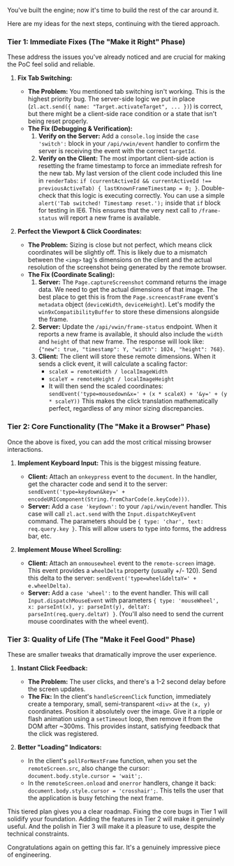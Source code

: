 You've built the engine; now it's time to build the rest of the car around it.

Here are my ideas for the next steps, continuing with the tiered approach.

### Tier 1: Immediate Fixes (The "Make it Right" Phase)

These address the issues you've already noticed and are crucial for making the PoC feel solid and reliable.

1.  **Fix Tab Switching:**
    *   **The Problem:** You mentioned tab switching isn't working. This is the highest priority bug. The server-side logic we put in place (`zl.act.send({ name: "Target.activateTarget", ... })`) is correct, but there might be a client-side race condition or a state that isn't being reset properly.
    *   **The Fix (Debugging & Verification):**
        1.  **Verify on the Server:** Add a `console.log` inside the `case 'switch':` block in your `/api/vwin/event` handler to confirm the server is receiving the event with the correct `targetId`.
        2.  **Verify on the Client:** The most important client-side action is resetting the frame timestamp to force an immediate refresh for the new tab. My last version of the client code included this line in `renderTabs`: `if (currentActiveId && currentActiveId !== previousActiveTab) { lastKnownFrameTimestamp = 0; }`. Double-check that this logic is executing correctly. You can use a simple `alert('Tab switched! Timestamp reset.');` inside that `if` block for testing in IE6. This ensures that the very next call to `/frame-status` will report a new frame is available.

2.  **Perfect the Viewport & Click Coordinates:**
    *   **The Problem:** Sizing is close but not perfect, which means click coordinates will be slightly off. This is likely due to a mismatch between the `<img>` tag's dimensions on the client and the actual resolution of the screenshot being generated by the remote browser.
    *   **The Fix (Coordinate Scaling):**
        1.  **Server:** The `Page.captureScreenshot` command returns the image data. We need to get the actual dimensions of that image. The best place to get this is from the `Page.screencastFrame` event's `metadata` object (`deviceWidth`, `deviceHeight`). Let's modify the `win9xCompatibilityBuffer` to store these dimensions alongside the frame.
        2.  **Server:** Update the `/api/vwin/frame-status` endpoint. When it reports a new frame is available, it should also include the `width` and `height` of that new frame. The response will look like: `{"new": true, "timestamp": Y, "width": 1024, "height": 768}`.
        3.  **Client:** The client will store these remote dimensions. When it sends a click event, it will calculate a scaling factor:
            *   `scaleX = remoteWidth / localImageWidth`
            *   `scaleY = remoteHeight / localImageHeight`
            *   It will then send the scaled coordinates: `sendEvent('type=mousedown&x=' + (x * scaleX) + '&y=' + (y * scaleY))`
        This makes the click translation mathematically perfect, regardless of any minor sizing discrepancies.

### Tier 2: Core Functionality (The "Make it a Browser" Phase)

Once the above is fixed, you can add the most critical missing browser interactions.

1.  **Implement Keyboard Input:** This is the biggest missing feature.
    *   **Client:** Attach an `onkeypress` event to the `document`. In the handler, get the character code and send it to the server: `sendEvent('type=keydown&key=' + encodeURIComponent(String.fromCharCode(e.keyCode)))`.
    *   **Server:** Add a `case 'keydown':` to your `/api/vwin/event` handler. This case will call `zl.act.send` with the `Input.dispatchKeyEvent` command. The parameters should be `{ type: 'char', text: req.query.key }`. This will allow users to type into forms, the address bar, etc.

2.  **Implement Mouse Wheel Scrolling:**
    *   **Client:** Attach an `onmousewheel` event to the `remote-screen` image. This event provides a `wheelDelta` property (usually +/- 120). Send this delta to the server: `sendEvent('type=wheel&deltaY=' + e.wheelDelta)`.
    *   **Server:** Add a `case 'wheel':` to the event handler. This will call `Input.dispatchMouseEvent` with parameters `{ type: 'mouseWheel', x: parseInt(x), y: parseInt(y), deltaY: parseInt(req.query.deltaY) }`. (You'll also need to send the current mouse coordinates with the wheel event).

### Tier 3: Quality of Life (The "Make it Feel Good" Phase)

These are smaller tweaks that dramatically improve the user experience.

1.  **Instant Click Feedback:**
    *   **The Problem:** The user clicks, and there's a 1-2 second delay before the screen updates.
    *   **The Fix:** In the client's `handleScreenClick` function, immediately create a temporary, small, semi-transparent `<div>` at the `(x, y)` coordinates. Position it absolutely over the image. Give it a ripple or flash animation using a `setTimeout` loop, then remove it from the DOM after ~300ms. This provides instant, satisfying feedback that the click was registered.

2.  **Better "Loading" Indicators:**
    *   In the client's `pollForNextFrame` function, when you set the `remoteScreen.src`, also change the cursor: `document.body.style.cursor = 'wait';`.
    *   In the `remoteScreen.onload` and `onerror` handlers, change it back: `document.body.style.cursor = 'crosshair';`. This tells the user that the application is busy fetching the next frame.

This tiered plan gives you a clear roadmap. Fixing the core bugs in Tier 1 will solidify your foundation. Adding the features in Tier 2 will make it genuinely useful. And the polish in Tier 3 will make it a pleasure to use, despite the technical constraints.

Congratulations again on getting this far. It's a genuinely impressive piece of engineering.
